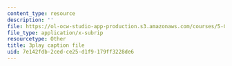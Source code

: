 ```yaml
---
content_type: resource
description: ''
file: https://ol-ocw-studio-app-production.s3.amazonaws.com/courses/5-08j-biological-chemistry-ii-spring-2016/7e142fdb2cedce25d1f9179ff3228de6_PoFDK7Kwx1o.srt
file_type: application/x-subrip
resourcetype: Other
title: 3play caption file
uid: 7e142fdb-2ced-ce25-d1f9-179ff3228de6
---
```

